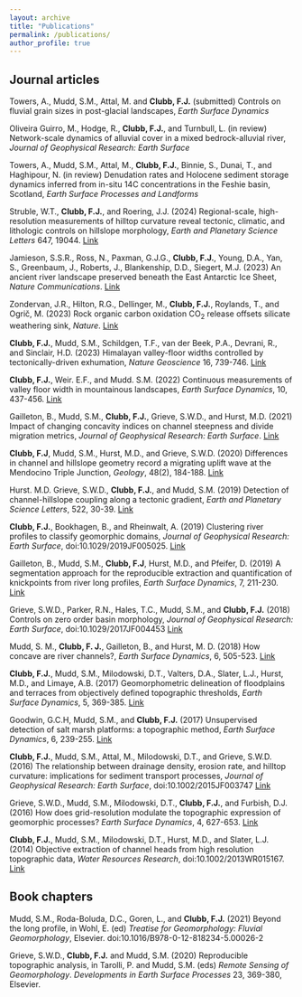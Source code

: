 ```yaml
---
layout: archive
title: "Publications"
permalink: /publications/
author_profile: true
---
```


## Journal articles

Towers, A., Mudd, S.M., Attal, M. and **Clubb, F.J.** (submitted) Controls on fluvial grain sizes in post-glacial landscapes, _Earth Surface Dynamics_

Oliveira Guirro, M., Hodge, R., **Clubb, F.J.**, and Turnbull, L. (in review) Network-scale dynamics of alluvial cover in a mixed bedrock-alluvial river, _Journal of Geophysical Research: Earth Surface_

Towers, A., Mudd, S.M., Attal, M., **Clubb, F.J.**, Binnie, S., Dunai, T., and Haghipour, N. (in review) Denudation rates and Holocene sediment storage dynamics inferred from in-situ 14C concentrations in the Feshie basin, Scotland, _Earth Surface Processes and Landforms_

Struble, W.T., **Clubb, F.J.**, and Roering, J.J. (2024) Regional-scale, high-resolution measurements of hilltop curvature reveal tectonic, climatic, and lithologic controls on hillslope morphology, _Earth and Planetary Science Letters_ 647, 19044. [Link](https://doi.org/10.1016/j.epsl.2024.119044)

Jamieson, S.S.R., Ross, N., Paxman, G.J.G., **Clubb, F.J.**, Young, D.A., Yan, S., Greenbaum, J., Roberts, J., Blankenship, D.D., Siegert, M.J. (2023) An ancient river landscape preserved beneath the East Antarctic Ice Sheet, _Nature Communications_. [Link](https://www.nature.com/articles/s41467-023-42152-2#Sec3)

Zondervan, J.R., Hilton, R.G., Dellinger, M., **Clubb, F.J.**, Roylands, T., and Ogrič, M. (2023) Rock organic carbon oxidation CO<sub>2</sub> release offsets silicate weathering sink, _Nature_. [Link](https://www.nature.com/articles/s41586-023-06581-9)

**Clubb, F.J.**, Mudd, S.M., Schildgen, T.F., van der Beek, P.A., Devrani, R., and Sinclair, H.D. (2023) Himalayan valley-floor widths controlled by tectonically-driven exhumation, _Nature Geoscience_ 16, 739-746. [Link](https://www.nature.com/articles/s41561-023-01238-8)

**Clubb, F.J.**, Weir. E.F., and Mudd. S.M. (2022) Continuous measurements of valley floor width in mountainous landscapes, _Earth Surface Dynamics_, 10, 437-456. [Link](https://doi.org/10.5194/esurf-10-437-2022)

Gailleton, B., Mudd, S.M., **Clubb, F.J.**, Grieve, S.W.D., and Hurst, M.D. (2021) Impact of changing concavity indices on channel steepness and divide migration metrics, _Journal of Geophysical Research: Earth Surface_. [Link](https://doi.org/10.1029/2020JF006060)

**Clubb, F.J**, Mudd, S.M., Hurst, M.D., and Grieve, S.W.D. (2020) Differences in channel and hillslope geometry record a migrating uplift wave at the Mendocino Triple Junction, _Geology_, 48(2), 184-188. [Link](https://pubs.geoscienceworld.org/gsa/geology/article/48/2/184/579528/Differences-in-channel-and-hillslope-geometry)

Hurst. M.D. Grieve, S.W.D., **Clubb, F.J.**, and Mudd, S.M. (2019) Detection of channel-hillslope coupling along a tectonic gradient, _Earth and Planetary Science Letters_, 522, 30-39. [Link](https://www.sciencedirect.com/science/article/pii/S0012821X19303577)

**Clubb, F.J.**, Bookhagen, B., and Rheinwalt, A. (2019) Clustering river profiles to classify geomorphic domains, _Journal of Geophysical Research: Earth Surface_, doi:10.1029/2019JF005025. [Link](https://agupubs.onlinelibrary.wiley.com/doi/full/10.1029/2019JF005025)

Gailleton, B., Mudd, S.M., **Clubb, F.J**, Hurst, M.D., and Pfeifer, D. (2019) A segmentation approach for the reproducible extraction and quantification of knickpoints from river long profiles, _Earth Surface Dynamics_, 7, 211-230. [Link](https://esurf.copernicus.org/articles/7/211/2019/)

Grieve, S.W.D., Parker, R.N., Hales, T.C., Mudd, S.M., and **Clubb, F.J.** (2018) Controls on zero order basin morphology, _Journal of Geophysical Research: Earth Surface_, doi:10.1029/2017JF004453 [Link](https://agupubs.onlinelibrary.wiley.com/doi/full/10.1029/2017JF004453)

Mudd, S. M., **Clubb, F. J.**, Gailleton, B., and Hurst, M. D. (2018) How concave are river channels?, _Earth Surface Dynamics_, 6, 505-523. [Link](https://esurf.copernicus.org/articles/6/505/2018/)

**Clubb, F.J.**, Mudd, S.M., Milodowski, D.T., Valters, D.A., Slater, L.J., Hurst, M.D., and Limaye, A.B. (2017) Geomorphometric delineation of floodplains and terraces from objectively defined topographic thresholds, _Earth Surface Dynamics_, 5, 369-385. [Link](https://esurf.copernicus.org/articles/5/369/2017/)

Goodwin, G.C.H, Mudd, S.M., and **Clubb, F.J.** (2017) Unsupervised detection of salt marsh platforms: a topographic method, _Earth Surface Dynamics_, 6, 239-255. [Link](https://esurf.copernicus.org/articles/6/239/2018/)

**Clubb, F.J.**, Mudd, S.M., Attal, M., Milodowski, D.T., and Grieve, S.W.D. (2016) The relationship between drainage density, erosion rate, and hilltop curvature: implications for sediment transport processes, _Journal of Geophysical Research: Earth Surface_, doi:10.1002/2015JF003747 [Link](https://agupubs.onlinelibrary.wiley.com/doi/full/10.1002/2015JF003747)

Grieve, S.W.D., Mudd, S.M., Milodowski, D.T., **Clubb, F.J.**, and Furbish, D.J. (2016) How does grid-resolution modulate the topographic expression of geomorphic processes? _Earth Surface Dynamics_, 4, 627-653. [Link](https://esurf.copernicus.org/articles/4/627/2016/)

**Clubb, F.J.**, Mudd, S.M., Milodowski, D.T., Hurst, M.D., and Slater, L.J. (2014) Objective extraction of channel heads from high resolution topographic data, _Water Resources Research_, doi:10.1002/2013WR015167.
[Link](https://agupubs.onlinelibrary.wiley.com/doi/full/10.1002/2013WR015167)

## Book chapters

Mudd, S.M., Roda-Boluda, D.C., Goren, L., and **Clubb, F.J.** (2021) Beyond the long profile, in Wohl, E. (ed) _Treatise for Geomorphology: Fluvial Geomorphology_, Elsevier. doi:10.1016/B978-0-12-818234-5.00026-2

Grieve, S.W.D., **Clubb, F.J.** and Mudd, S.M. (2020) Reproducible topographic analysis, in Tarolli, P. and Mudd, S.M. (eds) _Remote Sensing of Geomorphology_. _Developments in Earth Surface Processes_ 23, 369-380, Elsevier.

